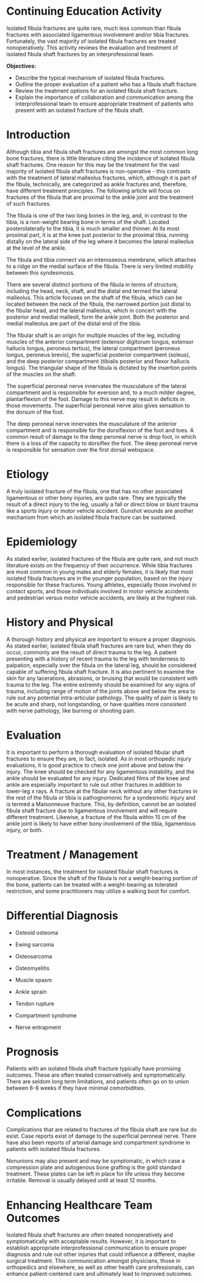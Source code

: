 # Continuing Education Activity

Isolated fibula fractures are quite rare, much less common than fibula fractures with associated ligamentous involvement and/or tibia fractures. Fortunately, the vast majority of isolated fibula fractures are treated nonoperatively. This activity reviews the evaluation and treatment of isolated fibula shaft fractures by an interprofessional team.

**Objectives:**
- Describe the typical mechanism of isolated fibula fractures.
- Outline the proper evaluation of a patient who has a fibula shaft fracture. 
- Review the treatment options for an isolated fibula shaft fracture. 
- Explain the importance of collaboration and communication among the interprofessional team to ensure appropriate treatment of patients who present with an isolated fracture of the fibula shaft.

# Introduction

Although tibia and fibula shaft fractures are amongst the most common long bone fractures, there is little literature citing the incidence of isolated fibula shaft fractures. One reason for this may be the treatment for the vast majority of isolated fibula shaft fractures is non-operative - this contrasts with the treatment of lateral malleolus fractures, which, although it is part of the fibula, technically, are categorized as ankle fractures and, therefore, have different treatment principles. The following article will focus on fractures of the fibula that are proximal to the ankle joint and the treatment of such fractures.

The fibula is one of the two long bones in the leg, and, in contrast to the tibia, is a non-weight bearing bone in terms of the shaft. Located posterolaterally to the tibia, it is much smaller and thinner. At its most proximal part, it is at the knee just posterior to the proximal tibia, running distally on the lateral side of the leg where it becomes the lateral malleolus at the level of the ankle.

The fibula and tibia connect via an interosseous membrane, which attaches to a ridge on the medial surface of the fibula. There is very limited mobility between this syndesmosis.

There are several distinct portions of the fibula in terms of structure, including the head, neck, shaft, and the distal end termed the lateral malleolus. This article focuses on the shaft of the fibula, which can be located between the neck of the fibula, the narrowed portion just distal to the fibular head, and the lateral malleolus, which in concert with the posterior and medial malleoli, form the ankle joint. Both the posterior and medial malleolus are part of the distal end of the tibia.

The fibular shaft is an origin for multiple muscles of the leg, including muscles of the anterior compartment (extensor digitorum longus, extensor hallucis longus, peroneus tertius), the lateral compartment (peroneus longus, peroneus brevis), the superficial posterior compartment (soleus), and the deep posterior compartment (tibialis posterior and flexor hallucis longus). The triangular shape of the fibula is dictated by the insertion points of the muscles on the shaft.

The superficial peroneal nerve innervates the musculature of the lateral compartment and is responsible for eversion and, to a much milder degree, plantarflexion of the foot. Damage to this nerve may result in deficits in those movements. The superficial peroneal nerve also gives sensation to the dorsum of the foot.

The deep peroneal nerve innervates the musculature of the anterior compartment and is responsible for the dorsiflexion of the foot and toes. A common result of damage to the deep peroneal nerve is drop foot, in which there is a loss of the capacity to dorsiflex the foot. The deep peroneal nerve is responsible for sensation over the first dorsal webspace.

# Etiology

A truly isolated fracture of the fibula, one that has no other associated ligamentous or other bony injuries, are quite rare. They are typically the result of a direct injury to the leg, usually a fall or direct blow or blunt trauma like a sports injury or motor vehicle accident. Gunshot wounds are another mechanism from which an isolated fibula fracture can be sustained.

# Epidemiology

As stated earlier, isolated fractures of the fibula are quite rare, and not much literature exists on the frequency of their occurrence. While tibia fractures are most common in young males and elderly females, it is likely that most isolated fibula fractures are in the younger population, based on the injury responsible for these fractures. Young athletes, especially those involved in contact sports, and those individuals involved in motor vehicle accidents and pedestrian versus motor vehicle accidents, are likely at the highest risk.

# History and Physical

A thorough history and physical are important to ensure a proper diagnosis. As stated earlier, isolated fibula shaft fractures are rare but, when they do occur, commonly are the result of direct trauma to the leg. A patient presenting with a history of recent trauma to the leg with tenderness to palpation, especially over the fibula on the lateral leg, should be considered capable of suffering fibula shaft fracture. It is also pertinent to examine the skin for any lacerations, abrasions, or bruising that would be consistent with trauma to the leg. The entire extremity should be examined for any signs of trauma, including range of motion of the joints above and below the area to rule out any potential intra-articular pathology. The quality of pain is likely to be acute and sharp, not longstanding, or have qualities more consistent with nerve pathology, like burning or shooting pain.

# Evaluation

It is important to perform a thorough evaluation of isolated fibular shaft fractures to ensure they are, in fact, isolated. As in most orthopedic injury evaluations, it is good practice to check one joint above and below the injury. The knee should be checked for any ligamentous instability, and the ankle should be evaluated for any injury. Dedicated films of the knee and ankle are especially important to rule out other fractures in addition to lower-leg x rays. A fracture at the fibular neck without any other fractures in the rest of the fibula or tibia is pathognomonic for a syndesmotic injury and is termed a Maisonneuve fracture. This, by definition, cannot be an isolated fibula shaft fracture due to ligamentous involvement and will require different treatment. Likewise, a fracture of the fibula within 15 cm of the ankle joint is likely to have either bony involvement of the tibia, ligamentous injury, or both.

# Treatment / Management

In most instances, the treatment for isolated fibular shaft fractures is nonoperative. Since the shaft of the fibula is not a weight-bearing portion of the bone, patients can be treated with a weight-bearing as tolerated restriction, and some practitioners may utilize a walking boot for comfort.

# Differential Diagnosis

- Osteoid osteoma

- Ewing sarcoma

- Osteosarcoma

- Osteomyelitis

- Muscle spasm

- Ankle sprain

- Tendon rupture

- Compartment syndrome

- Nerve entrapment

# Prognosis

Patients with an isolated fibula shaft fracture typically have promising outcomes. These are often treated conservatively and symptomatically. There are seldom long term limitations, and patients often go on to union between 6-8 weeks if they have minimal comorbidities.

# Complications

Complications that are related to fractures of the fibula shaft are rare but do exist. Case reports exist of damage to the superficial peroneal nerve. There have also been reports of arterial damage and compartment syndrome in patients with isolated fibula fractures.

Nonunions may also present and may be symptomatic, in which case a compression plate and autogenous bone grafting is the gold standard treatment. These plates can be left in place for life unless they become irritable. Removal is usually delayed until at least 12 months.

# Enhancing Healthcare Team Outcomes

Isolated fibula shaft fractures are often treated nonoperatively and symptomatically with acceptable results. However, it is important to establish appropriate interprofessional communication to ensure proper diagnosis and rule out other injuries that could influence a different, maybe surgical treatment. This communication amongst physicians, those in orthopedics and elsewhere, as well as other health care professionals, can enhance patient-centered care and ultimately lead to improved outcomes.